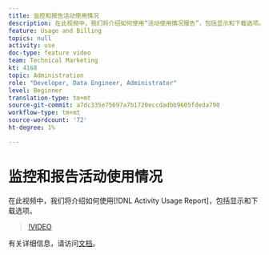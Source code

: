 ```yaml
---
title: 监控和报告活动使用情况
description: 在此视频中，我们将介绍如何使用“活动使用情况报告”，包括显示和下载选项。
feature: Usage and Billing
topics: null
activity: use
doc-type: feature video
team: Technical Marketing
kt: 4168
topic: Administration
role: "Developer, Data Engineer, Administrator"
level: Beginner
translation-type: tm+mt
source-git-commit: a7dc335e75697a7b1720eccdadbb9605fdeda798
workflow-type: tm+mt
source-wordcount: '72'
ht-degree: 1%

---
```



# 监控和报告活动使用情况

在此视频中，我们将介绍如何使用[!DNL Activity Usage Report]，包括显示和下载选项。

>[!VIDEO](https://video.tv.adobe.com/v/31443/?quality=12)

有关详细信息，请访问[文档](https://docs.adobe.com/content/help/en/audience-manager/user-guide/features/administration/activity-usage-reporting.html)。
